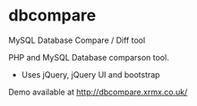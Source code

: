 dbcompare
=========

MySQL Database Compare / Diff tool 

PHP and MySQL Database comparson tool. 

* Uses jQuery, jQuery UI and bootstrap

Demo available at http://dbcompare.xrmx.co.uk/
